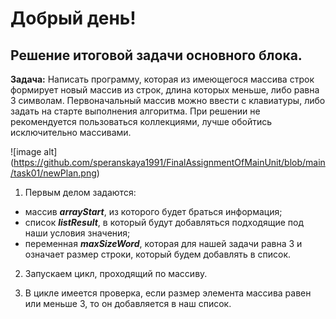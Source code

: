 # Добрый день!

## Решение итоговой задачи основного блока.

**Задача:** Написать программу, которая из имеющегося массива строк формирует новый массив из строк, длина которых меньше, либо равна 3 символам. Первоначальный массив можно ввести с клавиатуры, либо задать на старте выполнения алгоритма. При решении не рекомендуется пользоваться коллекциями, лучше обойтись исключительно массивами.

![image alt] (https://github.com/speranskaya1991/FinalAssignmentOfMainUnit/blob/main/task01/newPlan.png)

1. Первым делом задаются:

- массив **_arrayStart_**, из которого будет браться информация;
- список **_listResult_**, в который будут добавляться подходящие под наши условия значения;
- переменная **_maxSizeWord_**, которая для нашей задачи равна 3 и означает размер строки, который будем добавлять в список.

2. Запускаем цикл, проходящий по массиву.

3. В цикле имеется проверка, если размер элемента массива равен или меньше 3, то он добавляется в наш список.
